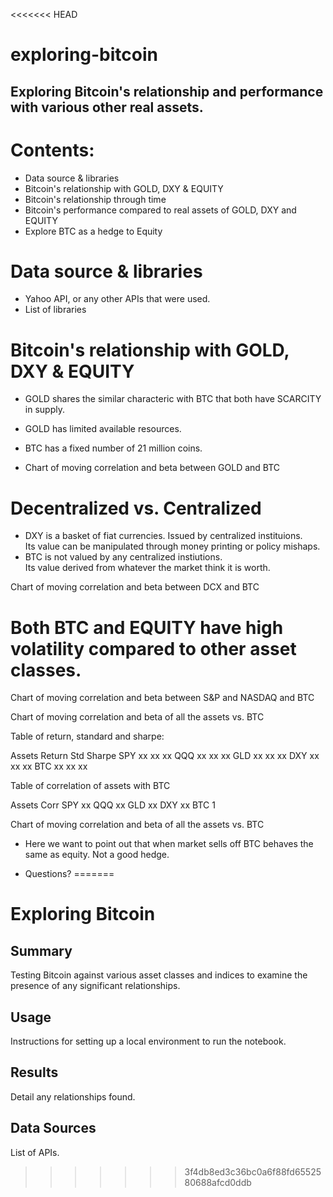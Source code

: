 <<<<<<< HEAD
# exploring-bitcoin

## Exploring Bitcoin's relationship and performance with various other real assets.

# Contents:
* Data source & libraries
* Bitcoin's relationship with GOLD, DXY & EQUITY 
* Bitcoin's relationship through time
* Bitcoin's performance compared to real assets of GOLD, DXY and EQUITY
* Explore BTC as a hedge to Equity


# Data source & libraries
* Yahoo API, or any other APIs that were used.
* List of libraries


# Bitcoin's relationship with GOLD, DXY & EQUITY
* GOLD shares the similar characteric with BTC that both have SCARCITY in supply.  
* GOLD has limited available resources.
* BTC has a fixed number of 21 million coins.

* Chart of moving correlation and beta between GOLD and BTC












# Decentralized vs. Centralized
* DXY is a basket of fiat currencies.  Issued by centralized instituions.  
  Its value can be manipulated through money printing or policy mishaps. 
* BTC is not valued by any centralized instiutions.  
  Its value derived from whatever the market think it is worth.

Chart of moving correlation and beta between DCX and BTC













# Both BTC and EQUITY have high volatility compared to other asset classes.

Chart of moving correlation and beta between S&P and NASDAQ and BTC









Chart of moving correlation and beta of all the assets vs. BTC









Table of return, standard and sharpe:

Assets	Return	Std	Sharpe
SPY	xx	xx	xx
QQQ	xx	xx	xx
GLD	xx	xx	xx
DXY	xx	xx	xx
BTC	xx	xx	xx


Table of correlation of assets with BTC

Assets	Corr
SPY	xx
QQQ	xx
GLD	xx
DXY	xx
BTC	1


Chart of moving correlation and beta of all the assets vs. BTC
* Here we want to point out that when market sells off BTC behaves the same as equity.  Not a good hedge.







* Questions?
=======
# Exploring Bitcoin

## Summary

Testing Bitcoin against various asset classes and indices to examine the presence of any significant relationships.

## Usage

Instructions for setting up a local environment to run the notebook.

## Results

Detail any relationships found.

## Data Sources

List of APIs.
>>>>>>> 3f4db8ed3c36bc0a6f88fd6552580688afcd0ddb
